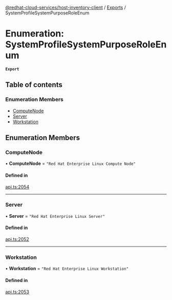[@redhat-cloud-services/host-inventory-client](../README.md) / [Exports](../modules.md) / SystemProfileSystemPurposeRoleEnum

# Enumeration: SystemProfileSystemPurposeRoleEnum

**`Export`**

## Table of contents

### Enumeration Members

- [ComputeNode](SystemProfileSystemPurposeRoleEnum.md#computenode)
- [Server](SystemProfileSystemPurposeRoleEnum.md#server)
- [Workstation](SystemProfileSystemPurposeRoleEnum.md#workstation)

## Enumeration Members

### ComputeNode

• **ComputeNode** = ``"Red Hat Enterprise Linux Compute Node"``

#### Defined in

[api.ts:2054](https://github.com/RedHatInsights/javascript-clients/blob/master/packages/host-inventory/api.ts#L2054)

___

### Server

• **Server** = ``"Red Hat Enterprise Linux Server"``

#### Defined in

[api.ts:2052](https://github.com/RedHatInsights/javascript-clients/blob/master/packages/host-inventory/api.ts#L2052)

___

### Workstation

• **Workstation** = ``"Red Hat Enterprise Linux Workstation"``

#### Defined in

[api.ts:2053](https://github.com/RedHatInsights/javascript-clients/blob/master/packages/host-inventory/api.ts#L2053)
